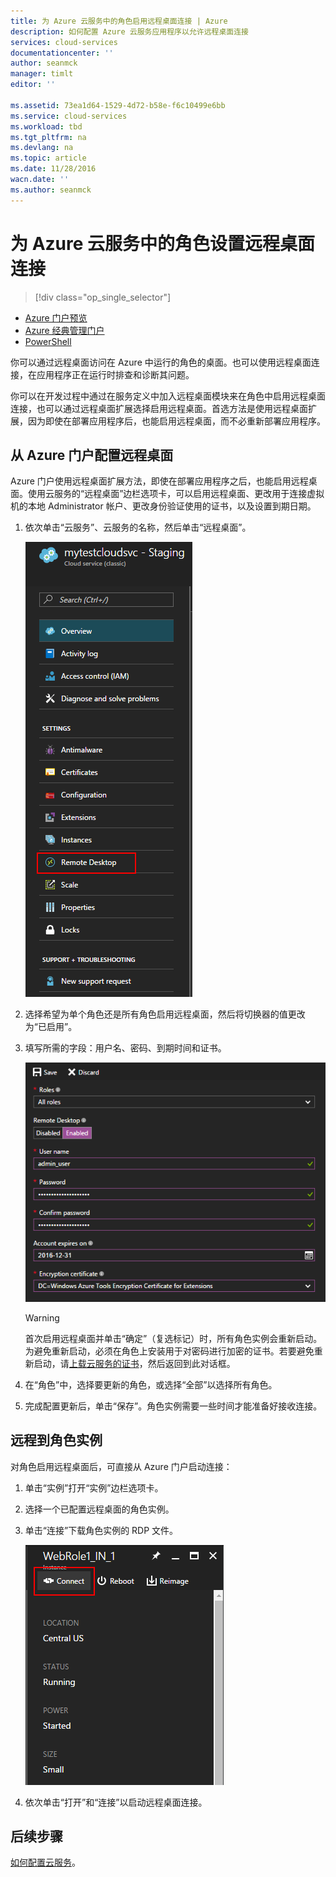 ```yaml
---
title: 为 Azure 云服务中的角色启用远程桌面连接 | Azure
description: 如何配置 Azure 云服务应用程序以允许远程桌面连接
services: cloud-services
documentationcenter: ''
author: seanmck
manager: timlt
editor: ''

ms.assetid: 73ea1d64-1529-4d72-b58e-f6c10499e6bb
ms.service: cloud-services
ms.workload: tbd
ms.tgt_pltfrm: na
ms.devlang: na
ms.topic: article
ms.date: 11/28/2016
wacn.date: ''
ms.author: seanmck
---
```


# 为 Azure 云服务中的角色设置远程桌面连接
>[!div class="op_single_selector"]
- [Azure 门户预览](./cloud-services-role-enable-remote-desktop-new-portal.md)
- [Azure 经典管理门户](./cloud-services-role-enable-remote-desktop.md)
- [PowerShell](./cloud-services-role-enable-remote-desktop-powershell.md)

你可以通过远程桌面访问在 Azure 中运行的角色的桌面。也可以使用远程桌面连接，在应用程序正在运行时排查和诊断其问题。

你可以在开发过程中通过在服务定义中加入远程桌面模块来在角色中启用远程桌面连接，也可以通过远程桌面扩展选择启用远程桌面。首选方法是使用远程桌面扩展，因为即使在部署应用程序后，也能启用远程桌面，而不必重新部署应用程序。

## 从 Azure 门户配置远程桌面
Azure 门户使用远程桌面扩展方法，即使在部署应用程序之后，也能启用远程桌面。使用云服务的“远程桌面”边栏选项卡，可以启用远程桌面、更改用于连接虚拟机的本地 Administrator 帐户、更改身份验证使用的证书，以及设置到期日期。

1. 依次单击“云服务”、云服务的名称，然后单击“远程桌面”。

    ![云服务远程桌面](./media/cloud-services-role-enable-remote-desktop-new-portal/CloudServices_Remote_Desktop.png)  

2. 选择希望为单个角色还是所有角色启用远程桌面，然后将切换器的值更改为“已启用”。

3. 填写所需的字段：用户名、密码、到期时间和证书。

    ![云服务远程桌面](./media/cloud-services-role-enable-remote-desktop-new-portal/CloudServices_Remote_Desktop_Details.PNG)  

   > [!WARNING]
   首次启用远程桌面并单击“确定”（复选标记）时，所有角色实例会重新启动。为避免重新启动，必须在角色上安装用于对密码进行加密的证书。若要避免重新启动，请[上载云服务的证书](./cloud-services-configure-ssl-certificate.md#step-3-upload-a-certificate)，然后返回到此对话框。
   >
   >
3. 在“角色”中，选择要更新的角色，或选择“全部”以选择所有角色。

4. 完成配置更新后，单击“保存”。角色实例需要一些时间才能准备好接收连接。

## 远程到角色实例
对角色启用远程桌面后，可直接从 Azure 门户启动连接：

1. 单击“实例”打开“实例”边栏选项卡。
2. 选择一个已配置远程桌面的角色实例。
3. 单击“连接”下载角色实例的 RDP 文件。

    ![云服务远程桌面](./media/cloud-services-role-enable-remote-desktop-new-portal/CloudServices_Remote_Desktop_Connect.PNG)  

4. 依次单击“打开”和“连接”以启动远程桌面连接。

## 后续步骤

[如何配置云服务](./cloud-services-how-to-configure.md)。

<!---HONumber=Mooncake_1226_2016-->
